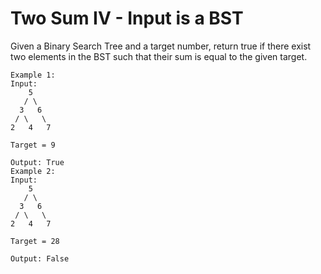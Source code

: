 ﻿# Two Sum IV - Input is a BST

Given a Binary Search Tree and a target number, return true if there exist two elements in the BST such that their sum is equal to the given target.

```text
Example 1:
Input: 
    5
   / \
  3   6
 / \   \
2   4   7

Target = 9

Output: True
Example 2:
Input: 
    5
   / \
  3   6
 / \   \
2   4   7

Target = 28

Output: False
```